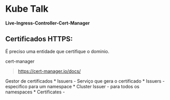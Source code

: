 # Kube Talk
**Live-Ingress-Controller-Cert-Manager**


## Certificados HTTPS:

É preciso uma entidade que certifique o dominio.

cert-manager

>https://cert-manager.io/docs/

Gestor de certificados
    * Issuers - Serviço que gera o certificado
      * Issuers - especifico para um namespace
      * Cluster Issuer - para todos os namespaces
    * Certificates -